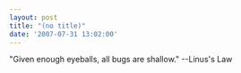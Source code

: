 ```yaml
---
layout: post
title: "(no title)"
date: '2007-07-31 13:02:00'
---
```


"Given enough eyeballs, all bugs are shallow." --Linus's Law<br>